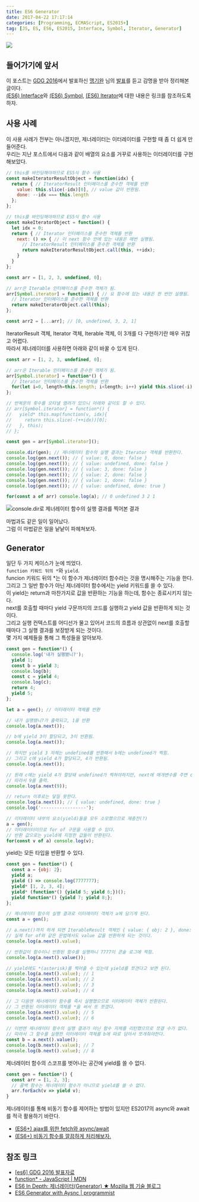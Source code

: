 ```yaml
---
title: ES6 Generator
date: 2017-04-22 17:17:14
categories: [Programming, ECMAScript, ES2015+]
tag: [JS, ES, ES6, ES2015, Interface, Symbol, Iterator, Generator]
---
```

![](ES6-Generator/thumb.png)  

## 들어가기에 앞서
이 포스트는 [GDG 2016](https://festi.kr/festi/gdg-korea-2016-devfest-seoul/)에서 발표하신 [맹기완](https://www.facebook.com/hika00) 님의 [발표](http://www.bsidesoft.com/?p=2913)를 듣고 감명을 받아 정리해본 글이다.  
[(ES6) Interface](/2016/12/25/es6-interface/)와 [(ES6) Symbol](/2017/04/16/ES6-Symbol/), [(ES6) Iterator](/2017/04/22/ES6-Iterator/)에 대한 내용은 링크를 참조하도록 하자.  

## 사용 사례  
이 사용 사례가 전부는 아니겠지만, 제너레이터는 이터레이터를 구현할 때 좀 더 쉽게 만들어준다.  
우리는 지난 포스트에서 다음과 같이 배열의 요소를 거꾸로 사용하는 이터레이터를 구현해보았다.  
```javascript
// this를 바인딩해야하므로 ES5식 함수 사용
const makeIteratorResultObject = function(idx) {
  return { // IteratorResult 인터페이스를 준수한 객체를 반환
    value: this.slice(-idx)[0], // value 값이 반환됨.
    done: --idx === this.length
  };
};

// this를 바인딩해야하므로 ES5식 함수 사용
const makeIteratorObject = function() {
  let idx = 0;
  return { // Iterator 인터페이스를 준수한 객체를 반환
    next: () => { // 이 next 함수 안에 있는 내용은 매번 실행됨.
      // IteratorResult 인터페이스를 준수한 객체를 반환
      return makeIteratorResultObject.call(this, ++idx);
    }
  }
};

const arr = [1, 2, 3, undefined, 0];

// arr은 Iterable 인터페이스를 준수한 객체가 됨.
arr[Symbol.iterator] = function() { // 요 함수에 있는 내용은 한 번만 실행됨.
  // Iterator 인터페이스를 준수한 객체를 반환
  return makeIteratorObject.call(this);
};

const arr2 = [...arr]; // [0, undefined, 3, 2, 1]
```

IteratorResult 객체, Iterator 객체, Iterable 객체, 이 3개를 다 구현하기란 매우 귀찮고 어렵다.  
따라서 제너레이터를 사용하면 아래와 같이 바꿀 수 있게 된다.  
```javascript
const arr = [1, 2, 3, undefined, 0];

// arr은 Iterable 인터페이스를 준수한 객체가 됨.
arr[Symbol.iterator] = function*() {
  // Iterator 인터페이스를 준수한 객체를 반환
  for(let i=0, length=this.length; i<length; i++) yield this.slice(-i)[0];
};

// 반복문의 횟수를 오타낼 염려가 있으니 아래와 같이도 할 수 있다.
// arr[Symbol.iterator] = function*() {
//   yield* this.map(function(v, idx){
//     return this.slice(-(++idx))[0];
//   }, this);
// }; 

const gen = arr[Symbol.iterator]();

console.dir(gen); // 제너레이터 함수의 실행 결과는 Iterator 객체를 반환한다.
console.log(gen.next()); // { value: 0, done: false }
console.log(gen.next()); // { value: undefined, done: false }
console.log(gen.next()); // { value: 3, done: false }
console.log(gen.next()); // { value: 2, done: false }
console.log(gen.next()); // { value: 1, done: false }
console.log(gen.next()); // { value: undefined, done: true }

for(const a of arr) console.log(a); // 0 undefined 3 2 1
```
![console.dir로 제너레이터 함수의 실행 결과를 찍어본 결과](ES6-Generator/00.png)  

마법과도 같은 일이 일어났다.  
그럼 이 마법같은 일을 낱낱이 파헤쳐보자.  

## Generator  
일단 두 가지 케이스가 눈에 띄었다.  
`function 키워드 뒤의 *`와 `yield`.  
funcion 키워드 뒤의 *는 이 함수가 제너레이터 함수라는 것을 명시해주는 기능을 한다.  
그리고 그 일반 함수가 아닌 제너레이터 함수에서는 yield 키워드를 쓸 수 있다.  
이 yield는 return과 마찬가지로 값을 반환하는 기능을 하는데, 함수는 종료시키지 않는다.  
next를 호출할 때마다 yield 구문까지의 코드를 실행하고 yield 값을 반환하게 되는 것이다.  
그리고 실행 컨텍스트를 어디선가 물고 있어서 코드의 흐름과 상관없이 next를 호출할 때마다 그 실행 결과를 보장받게 되는 것이다.  
몇 가지 예제들을 통해 그 특성들을 알아보자.  
```javascript
const gen = function*() {
  console.log('내가 실행됐니?');
  yield 1;
  const b = yield 3;
  console.log(b);
  const c = yield 4;
  console.log(c);
  return 4;
  yield 5;
};

let a = gen(); // 이터레이터 객체를 반환

// 내가 실행됐니?가 출력되고, 1을 반환
console.log(a.next());

// b에 yield 3이 할당되고, 3이 반환됨.
console.log(a.next());

// 하지만 yield 3 자체는 undefined를 반환해서 b에는 undefined가 찍힘.
// 그리고 c에 yield 4가 할당되고, 4가 반환됨.
console.log(a.next());

// 원래 c에는 yield 4가 할당돼 undefined가 찍혀야하지만, next에 매개변수를 주면 c에 새로운 값을 할당하게 됨.
// 따라서 9를 출력.
console.log(a.next(9));

// return 이후로는 닿질 못한다.
console.log(a.next()); // { value: undefined, done: true }
console.log('-----------------');

// 이터레이터 내부의 요소(yield)들을 모두 소모했으므로 재충전(?)
a = gen();
// 이터레이터이므로 for of 구문을 사용할 수 있다.  
// 반환 값으로는 yield에 지정한 값들이 반환된다.
for(const v of a) console.log(v);
```

yield는 모든 타입을 반환할 수 있다.  
```javascript
const gen = function*() {
  const a = {obj: 2};
  yield a;
  yield () => console.log(7777777);
  yield* [1, 2, 3, 4];
  yield* (function*() {yield 5; yield 6;})();
  yield function*() {yield 7; yield 8;};
};

// 제너레이터 함수의 실행 결과로 이터레이터 객체가 a에 담기게 된다.
const a = gen();

// a.next()까지 하게 되면 IterableResult 객체인 { value: { obj: 2 }, done: false }가 반환된다.
// 실제 for of와 같은 문법에서도 value 값을 반환하게 되는 것이다.
console.log(a.next().value);

// 반환값이 함수이니 반환된 함수를 실행하니 7777이 콘솔 로그에 찍힘.
console.log(a.next().value());

// yield에도 *(asterisk)를 찍어줄 수 있는데 yield를 쪼갠다고 보면 된다.
console.log(a.next().value); // 1
console.log(a.next().value); // 2
console.log(a.next().value); // 3
console.log(a.next().value); // 4

// 그 다음엔 제너레이터 함수를 즉시 실행했으므로 이터레이터 객체가 반환된다.
// 그 반환된 이터레이터 객체를 *을 써서 또 쪼갰다.
console.log(a.next().value); // 5
console.log(a.next().value); // 6

// 이번엔 제너레이터 함수의 실행 결과가 아닌 함수 자체를 리턴했으므로 쪼갤 수가 없다.
// 따라서 그 함수를 실행한 이터레이터 객체를 b에 따로 담아서 쪼개줘야한다.
const b = a.next().value();
console.log(b.next().value); // 7
console.log(b.next().value); // 8
```

제너레이터 함수의 스코프를 벗어나는 공간에 yield를 쓸 수 없다.  
```javascript
const gen = function*() {
  const arr = [1, 2, 3];
  // 콜백 함수는 제너레이터 함수가 아니므로 yield를 쓸 수 없다.
  arr.forEach(v => yield v);
}
```

제너레이터를 통해 비동기 함수를 제어하는 방법이 있지만 ES2017의 async와 await를 적극 활용하기 바란다. 
* [(ES6+) ajax를 위한 fetch와 async/await](/2017/01/25/ES6-ajax-with-fetch/)  
* [(ES6+) 비동기 함수를 깔끔하게 처리해보자.](/2017/04/03/js-async-function/)

## 참조 링크
* [[es6] GDG 2016 발표자료](http://www.bsidesoft.com/?p=2913)  
* [function* - JavaScript | MDN](https://developer.mozilla.org/ko/docs/Web/JavaScript/Reference/Statements/function*)  
* [ES6 In Depth: 제너레이터(Generator) ★ Mozilla 웹 기술 블로그](http://hacks.mozilla.or.kr/2015/08/es6-in-depth-generators/)  
* [ES6 Generator with Aysnc | programmist](https://bcnam.github.io/bcnam.github.io/2016/11/29/2016-11-29-ES6-Generator-and-yield/)

